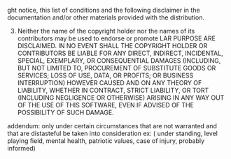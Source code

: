 ght notice, this list of conditions and the following disclaimer in the documentation and/or other materials provided with the distribution.

3. Neither the name of the copyright holder nor the names of its contributors may be used to endorse or promote LAR PURPOSE ARE DISCLAIMED. IN NO EVENT SHALL THE COPYRIGHT HOLDER OR CONTRIBUTORS BE LIABLE FOR ANY DIRECT, INDIRECT, INCIDENTAL, SPECIAL, EXEMPLARY, OR CONSEQUENTIAL DAMAGES (INCLUDING, BUT NOT LIMITED TO, PROCUREMENT OF SUBSTITUTE GOODS OR SERVICES; LOSS OF USE, DATA, OR PROFITS; OR BUSINESS INTERRUPTION) HOWEVER CAUSED AND ON ANY THEORY OF LIABILITY, WHETHER IN CONTRACT, STRICT LIABILITY, OR TORT (INCLUDING NEGLIGENCE OR OTHERWISE) ARISING IN ANY WAY OUT OF THE USE OF THIS SOFTWARE, EVEN IF ADVISED OF THE POSSIBILITY OF SUCH DAMAGE. 

addendum: only under certain circumstances that are not warranted and that are distasteful be taken into consideration ex: ( under standing, level playing field, mental health, patriotic values, case of injury, probably informed)
